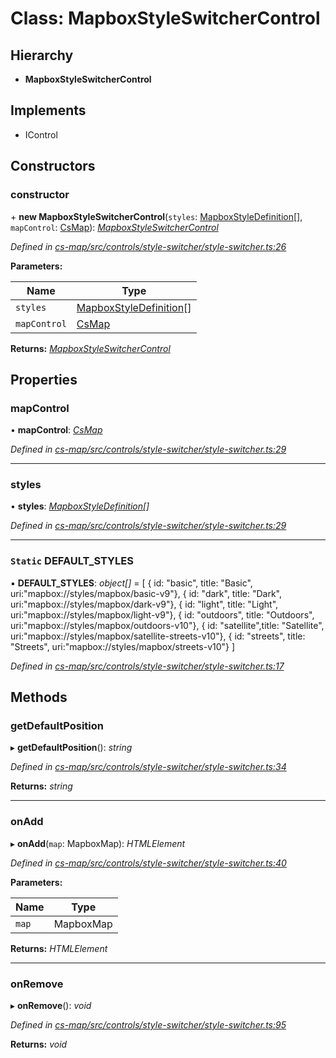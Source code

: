 # Class: MapboxStyleSwitcherControl

## Hierarchy

* **MapboxStyleSwitcherControl**

## Implements

* IControl

## Constructors

###  constructor

\+ **new MapboxStyleSwitcherControl**(`styles`: [MapboxStyleDefinition](../modules/_cs_map_src_controls_style_switcher_style_switcher_.md#mapboxstyledefinition)[], `mapControl`: [CsMap](_cs_map_src_components_cs_map_cs_map_.csmap.md)): *[MapboxStyleSwitcherControl](_cs_map_src_controls_style_switcher_style_switcher_.mapboxstyleswitchercontrol.md)*

*Defined in [cs-map/src/controls/style-switcher/style-switcher.ts:26](https://github.com/TNOCS/csnext/blob/ec6e73e4/packages/cs-map/src/controls/style-switcher/style-switcher.ts#L26)*

**Parameters:**

Name | Type |
------ | ------ |
`styles` | [MapboxStyleDefinition](../modules/_cs_map_src_controls_style_switcher_style_switcher_.md#mapboxstyledefinition)[] |
`mapControl` | [CsMap](_cs_map_src_components_cs_map_cs_map_.csmap.md) |

**Returns:** *[MapboxStyleSwitcherControl](_cs_map_src_controls_style_switcher_style_switcher_.mapboxstyleswitchercontrol.md)*

## Properties

###  mapControl

• **mapControl**: *[CsMap](_cs_map_src_components_cs_map_cs_map_.csmap.md)*

*Defined in [cs-map/src/controls/style-switcher/style-switcher.ts:29](https://github.com/TNOCS/csnext/blob/ec6e73e4/packages/cs-map/src/controls/style-switcher/style-switcher.ts#L29)*

___

###  styles

• **styles**: *[MapboxStyleDefinition](../modules/_cs_map_src_controls_style_switcher_style_switcher_.md#mapboxstyledefinition)[]*

*Defined in [cs-map/src/controls/style-switcher/style-switcher.ts:29](https://github.com/TNOCS/csnext/blob/ec6e73e4/packages/cs-map/src/controls/style-switcher/style-switcher.ts#L29)*

___

### `Static` DEFAULT_STYLES

▪ **DEFAULT_STYLES**: *object[]* =  [
        { id: "basic", title: "Basic", uri:"mapbox://styles/mapbox/basic-v9"},
        { id: "dark", title: "Dark", uri:"mapbox://styles/mapbox/dark-v9"},
        { id: "light", title: "Light", uri:"mapbox://styles/mapbox/light-v9"},
        { id: "outdoors", title: "Outdoors", uri:"mapbox://styles/mapbox/outdoors-v10"},
        { id: "satellite",title: "Satellite", uri:"mapbox://styles/mapbox/satellite-streets-v10"},
        { id: "streets", title: "Streets", uri:"mapbox://styles/mapbox/streets-v10"}
    ]

*Defined in [cs-map/src/controls/style-switcher/style-switcher.ts:17](https://github.com/TNOCS/csnext/blob/ec6e73e4/packages/cs-map/src/controls/style-switcher/style-switcher.ts#L17)*

## Methods

###  getDefaultPosition

▸ **getDefaultPosition**(): *string*

*Defined in [cs-map/src/controls/style-switcher/style-switcher.ts:34](https://github.com/TNOCS/csnext/blob/ec6e73e4/packages/cs-map/src/controls/style-switcher/style-switcher.ts#L34)*

**Returns:** *string*

___

###  onAdd

▸ **onAdd**(`map`: MapboxMap): *HTMLElement*

*Defined in [cs-map/src/controls/style-switcher/style-switcher.ts:40](https://github.com/TNOCS/csnext/blob/ec6e73e4/packages/cs-map/src/controls/style-switcher/style-switcher.ts#L40)*

**Parameters:**

Name | Type |
------ | ------ |
`map` | MapboxMap |

**Returns:** *HTMLElement*

___

###  onRemove

▸ **onRemove**(): *void*

*Defined in [cs-map/src/controls/style-switcher/style-switcher.ts:95](https://github.com/TNOCS/csnext/blob/ec6e73e4/packages/cs-map/src/controls/style-switcher/style-switcher.ts#L95)*

**Returns:** *void*
